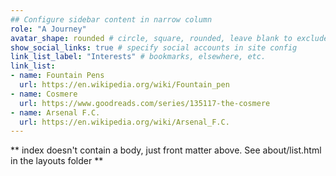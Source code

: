 ```yaml
---
## Configure sidebar content in narrow column
role: "A Journey"
avatar_shape: rounded # circle, square, rounded, leave blank to exclude
show_social_links: true # specify social accounts in site config
link_list_label: "Interests" # bookmarks, elsewhere, etc.
link_list:
- name: Fountain Pens
  url: https://en.wikipedia.org/wiki/Fountain_pen
- name: Cosmere
  url: https://www.goodreads.com/series/135117-the-cosmere
- name: Arsenal F.C.
  url: https://en.wikipedia.org/wiki/Arsenal_F.C.
---
```


** index doesn't contain a body, just front matter above.
See about/list.html in the layouts folder **